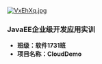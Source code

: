 <a href="https://imgchr.com/i/VxEhXq"><img src="https://s2.ax1x.com/2019/06/20/VxEhXq.th.jpg" alt="VxEhXq.jpg" border="0" /></a>

### JavaEE企业级开发应用实训

* **班级：软件1731班**
* **项目名称：CloudDemo**

